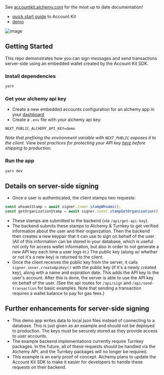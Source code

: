 See [accountkit.alchemy.com](https://accountkit.alchemy.com/) for the most up to date documentation!

- [quick start guide](https://accountkit.alchemy.com/react/quickstart) to Account Kit
- [demo](https://demo.alchemy.com/)

![image](https://github.com/user-attachments/assets/b7a820e7-1927-4bee-8eaa-52ca4af0f87a)

## Getting Started

This repo demonstrates how you can sign messages and send transactions server-side using an embedded wallet created by the Account Kit SDK.

### Install dependencies

```bash
yarn
```

### Get your alchemy api key

- Create a new embedded accounts configuration for an alchemy app in your [dashboard](https://dashboard.alchemy.com/accounts)
- Create a `.env` file with your alchemy api key:

```
NEXT_PUBLIC_ALCHEMY_API_KEY=demo
```

_Note that prefixing the environment variable with `NEXT_PUBLIC` exposes it to the client. View best practices for protecting your API key [here](https://accountkit.alchemy.com/resources/faqs#how-should-i-protect-my-api-key-and-policy-id-in-the-frontend) before shipping to production._

### Run the app

```bash
yarn dev
```

## Details on server-side signing

- Once a user is authenticated, the client stamps two requests:

```ts
const whoamiStamp = await signer.inner.stampWhoami();
const getOrganizationStamp = await signer.inner.stampGetOrganization();
```

- These stamps are submitted to the backend (via `/api/get-api-key`).
- The backend submits these stamps to Alchemy & Turnkey to get verified information about the user and their organization. Then the backend then creates a new keypair that it can use to sign on behalf of the user. (All of this information can be stored in your database, which is useful not only for access wallet information, but also in order to not generate a new API key each time a user logs in.) The public key (along w/ whether or not it's a new key) is returned to the client.
- Once the client receives the public key from the server, it calls `signer.inner.createApiKey()` with the public key (if it's a newly created key), along with a name and expiration date. This adds the API key to the user's account. After this is done, the server is able to use the API key on behalf of the user. (See the api routes for `/api/sign` and `/api/send-transaction` for basic examples. Note that sending a transaction requires a wallet balance to pay for gas fees.)

## Further enhancements for server-side signing

- This demo app writes data to local json files instead of connecting to a database. This is just given as an example and should not be deployed to production. The keys must be securely stored as they provide access to user accounts.
- The example backend implementations currently require Turnkey packages. In the future, all of these requests should be handled via the Alchemy API, and the Turnkey packages will no longer be required.
- This example is an early proof of concept. Alchemy plans to update the Account Kit SDK to make it easier for developers to handle these requests on their backend.
